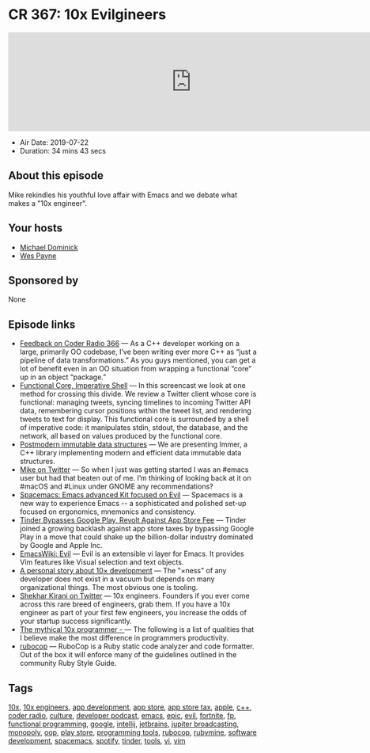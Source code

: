 # CR 367: 10x Evilgineers

<iframe src="https://player.fireside.fm/v2/MLf2ZzhC+_iRoUlYb?theme=dark" width="740" height="200" frameborder="0" scrolling="no"></iframe>

* Air Date: 2019-07-22
* Duration: 34 mins 43 secs

## About this episode

Mike rekindles his youthful love affair with Emacs and we debate what makes a "10x engineer".

## Your hosts
* [Michael Dominick](https://coder.show/hosts/michael)
* [Wes Payne](https://coder.show/hosts/wespayne)

## Sponsored by

None



## Episode links

  * [Feedback on Coder Radio 366](https://www.reddit.com/r/CoderRadio/comments/ce1ef7/functional_first_coder_radio_366/eu1qtll/ "Feedback on Coder Radio 366") — As a C++ developer working on a large, primarily OO codebase, I’ve been writing ever more C++ as “just a pipeline of data transformations.” As you guys mentioned, you can get a lot of benefit even in an OO situation from wrapping a functional “core” up in an object “package.”
  * [Functional Core, Imperative Shell](https://www.destroyallsoftware.com/screencasts/catalog/functional-core-imperative-shell "Functional Core, Imperative Shell") — In this screencast we look at one method for crossing this divide. We review a Twitter client whose core is functional: managing tweets, syncing timelines to incoming Twitter API data, remembering cursor positions within the tweet list, and rendering tweets to text for display. This functional core is surrounded by a shell of imperative code: it manipulates stdin, stdout, the database, and the network, all based on values produced by the functional core. 
  * [Postmodern immutable data structures](https://www.youtube.com/watch?v=y_m0ce1rzRI "Postmodern immutable data structures") — We are presenting Immer, a C++ library implementing modern and efficient data immutable data structures. 
  * [Mike on Twitter](https://twitter.com/dominucco/status/1151166107232940034 "Mike on Twitter") — So when I just was getting started I was an #emacs user but had that beaten out of me. I’m thinking of looking back at it on #macOS and #Linux under GNOME any recommendations?
  * [Spacemacs: Emacs advanced Kit focused on Evil](http://spacemacs.org/ "Spacemacs: Emacs advanced Kit focused on Evil") — Spacemacs is a new way to experience Emacs -- a sophisticated and polished set-up focused on ergonomics, mnemonics and consistency.
  * [Tinder Bypasses Google Play, Revolt Against App Store Fee](https://www.bloomberg.com/news/articles/2019-07-19/tinder-bypasses-google-play-joining-revolt-against-app-store-fee "Tinder Bypasses Google Play, Revolt Against App Store Fee") — Tinder joined a growing backlash against app store taxes by bypassing Google Play in a move that could shake up the billion-dollar industry dominated by Google and Apple Inc. 
  * [EmacsWiki: Evil](https://www.emacswiki.org/emacs/Evil "EmacsWiki: Evil") — Evil is an extensible vi layer for Emacs. It provides Vim features like Visual selection and text objects.
  * [A personal story about 10× development](http://nibblestew.blogspot.com/2019/07/a-personal-story-about-10-development.html "A personal story about 10× development") — The "×ness" of any developer does not exist in a vacuum but depends on many organizational things. The most obvious one is tooling.
  * [Shekhar Kirani on Twitter](https://twitter.com/skirani/status/1149302828420067328 "Shekhar Kirani on Twitter") — 10x engineers. Founders if you ever come across this rare breed of engineers, grab them. If you have a 10x engineer as part of your first few engineers, you increase the odds of your startup success significantly.
  * [The mythical 10x programmer - ](http://antirez.com/news/112 "The mythical 10x programmer - <antirez>") — The following is a list of qualities that I believe make the most difference in programmers productivity. 
  * [rubocop](https://github.com/rubocop-hq/rubocop "rubocop") — RuboCop is a Ruby static code analyzer and code formatter. Out of the box it will enforce many of the guidelines outlined in the community Ruby Style Guide.



## Tags

[10x](https://coder.show/tags/10x), [10x engineers](https://coder.show/tags/10x%20engineers), [app development](https://coder.show/tags/app%20development), [app store](https://coder.show/tags/app%20store), [app store tax](https://coder.show/tags/app%20store%20tax), [apple](https://coder.show/tags/apple), [c++](https://coder.show/tags/c++), [coder radio](https://coder.show/tags/coder%20radio), [culture](https://coder.show/tags/culture), [developer podcast](https://coder.show/tags/developer%20podcast), [emacs](https://coder.show/tags/emacs), [epic](https://coder.show/tags/epic), [evil](https://coder.show/tags/evil), [fortnite](https://coder.show/tags/fortnite), [fp](https://coder.show/tags/fp), [functional programming](https://coder.show/tags/functional%20programming), [google](https://coder.show/tags/google), [intellij](https://coder.show/tags/intellij), [jetbrains](https://coder.show/tags/jetbrains), [jupiter broadcasting](https://coder.show/tags/jupiter%20broadcasting), [monopoly](https://coder.show/tags/monopoly), [oop](https://coder.show/tags/oop), [play store](https://coder.show/tags/play%20store), [programming tools](https://coder.show/tags/programming%20tools), [rubocop](https://coder.show/tags/rubocop), [rubymine](https://coder.show/tags/rubymine), [software development](https://coder.show/tags/software%20development), [spacemacs](https://coder.show/tags/spacemacs), [spotify](https://coder.show/tags/spotify), [tinder](https://coder.show/tags/tinder), [tools](https://coder.show/tags/tools), [vi](https://coder.show/tags/vi), [vim](https://coder.show/tags/vim)